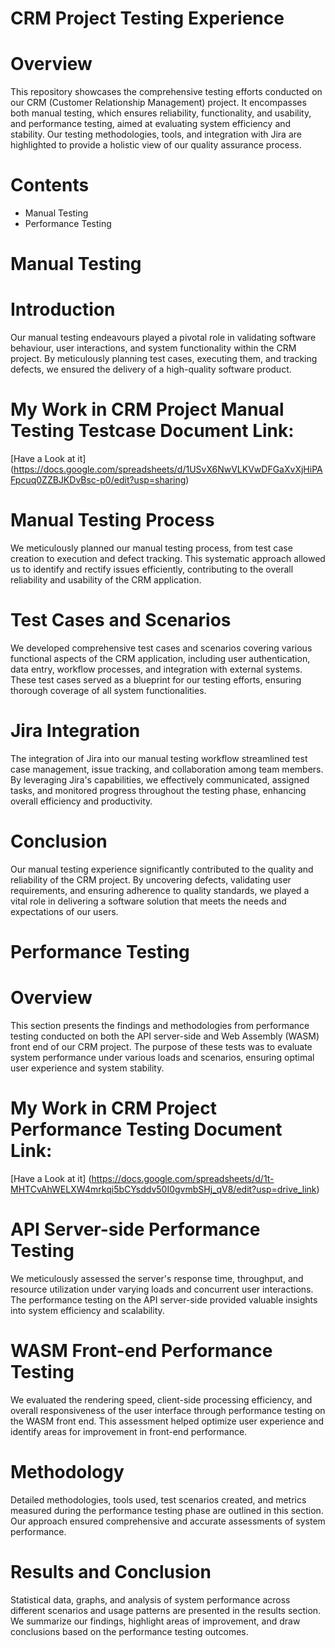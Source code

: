 # CRM Project Testing Experience
# Overview
This repository showcases the comprehensive testing efforts conducted on our CRM (Customer Relationship Management) project. It encompasses both manual testing, which ensures reliability, functionality, and usability, and performance testing, aimed at evaluating system efficiency and stability. Our testing methodologies, tools, and integration with Jira are highlighted to provide a holistic view of our quality assurance process.

# Contents
* Manual Testing 
* Performance Testing 

# Manual Testing
# Introduction
Our manual testing endeavours played a pivotal role in validating software behaviour, user interactions, and system functionality within the CRM project. By meticulously planning test cases, executing them, and tracking defects, we ensured the delivery of a high-quality software product.

# My Work in CRM Project Manual Testing Testcase Document Link:
[Have a Look at it] (https://docs.google.com/spreadsheets/d/1USvX6NwVLKVwDFGaXvXjHiPAFpcuq0ZZBJKDvBsc-p0/edit?usp=sharing)

# Manual Testing Process
We meticulously planned our manual testing process, from test case creation to execution and defect tracking. This systematic approach allowed us to identify and rectify issues efficiently, contributing to the overall reliability and usability of the CRM application.

# Test Cases and Scenarios
We developed comprehensive test cases and scenarios covering various functional aspects of the CRM application, including user authentication, data entry, workflow processes, and integration with external systems. These test cases served as a blueprint for our testing efforts, ensuring thorough coverage of all system functionalities.

# Jira Integration
The integration of Jira into our manual testing workflow streamlined test case management, issue tracking, and collaboration among team members. By leveraging Jira's capabilities, we effectively communicated, assigned tasks, and monitored progress throughout the testing phase, enhancing overall efficiency and productivity.

# Conclusion
Our manual testing experience significantly contributed to the quality and reliability of the CRM project. By uncovering defects, validating user requirements, and ensuring adherence to quality standards, we played a vital role in delivering a software solution that meets the needs and expectations of our users.

# Performance Testing 
# Overview
This section presents the findings and methodologies from performance testing conducted on both the API server-side and Web Assembly (WASM) front end of our CRM project. The purpose of these tests was to evaluate system performance under various loads and scenarios, ensuring optimal user experience and system stability.

# My Work in CRM Project Performance Testing Document Link:
[Have a Look at it] (https://docs.google.com/spreadsheets/d/1t-MHTCvAhWELXW4mrkqi5bCYsddv50I0gvmbSHj_qV8/edit?usp=drive_link)

# API Server-side Performance Testing
We meticulously assessed the server's response time, throughput, and resource utilization under varying loads and concurrent user interactions. The performance testing on the API server-side provided valuable insights into system efficiency and scalability.

# WASM Front-end Performance Testing
We evaluated the rendering speed, client-side processing efficiency, and overall responsiveness of the user interface through performance testing on the WASM front end. This assessment helped optimize user experience and identify areas for improvement in front-end performance.

# Methodology
Detailed methodologies, tools used, test scenarios created, and metrics measured during the performance testing phase are outlined in this section. Our approach ensured comprehensive and accurate assessments of system performance.

# Results and Conclusion
Statistical data, graphs, and analysis of system performance across different scenarios and usage patterns are presented in the results section. We summarize our findings, highlight areas of improvement, and draw conclusions based on the performance testing outcomes.
